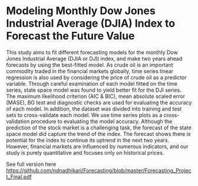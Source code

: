# Modeling Monthly Dow Jones Industrial Average (DJIA) Index to Forecast the Future Value

This study aims to fit different forecasting models for the monthly Dow Jones Industrial Average (DJIA or DJI) index, and make two years ahead forecasts by using the best-fitted model. As crude oil is an important commodity traded in the financial markets globally, time series linear regression is also used by considering the price of crude oil as a predictor variable. Through careful examination of each model fitted on the time series, state space model was found to yield better fit for the DJI series. The maximum likelihood criterion (AIC & BIC), mean absolute scaled error (MASE), BG test and diagnostic checks are used for evaluating the accuracy of each model. In addition, the dataset was divided into training and test sets to cross-validate each model. We use time series plots as a cross-validation procedure to evaluating the model accuracy. Although the prediction of the stock market is a challenging task, the forecast of the state space model did capture the trend of the index. The forecast shows there is potential for the index to continue its uptrend in the next two years. However, financial markets are influenced by numerous indicators, and our study is purely quantitative and focuses only on historical prices. 

See full version here
https://github.com/ndnadhikari/Forecasting/blob/master/Forecasting_Project_Final.pdf
